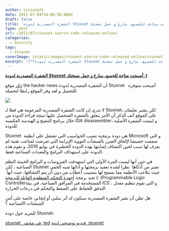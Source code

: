 ```yaml
---
author: visiongfx
date: 2011-07-04T14:08:50.000Z
draft: false
title: 'الشفرة المصدرية لدودة Stuxnet أصبحت متاحة للجميع، سارع و حمل نسختك :)'
type: post
url: /2011/07/stuxnet-source-code-released-online/
categories:
  - Security
tags:
  - Stuxnet
coverImage: /static/images/stuxnet-source-code-released-online/stuxnet-source-code.jpg
excerpt: "[**الشفرة المصدرية لدودة Stuxnet أصبحت متاحة للجميع، سارع و حمل نسختك\_:)**](https://www.it-scoop.com/2011/07/stuxnet-source-code-released-online)\n\n[ذكر](http://www.thehackernews.com/2011/07/stuxnet-source-code-released-online.html) موقع the hacker news أن الشفرة المصدرية لدودة Stuxnet \_\_أصبحت متوفرة للتحميل و لقد وفر الموقع رابطا لتحميله.\n\n\n\nلا ندري إن كانت الشفرة المصدرية المزعومة هي فعلا لـ Stuxnet، لكن"
---
```

[**الشفرة المصدرية لدودة Stuxnet أصبحت متاحة للجميع، سارع و حمل نسختك :)**](https://www.it-scoop.com/2011/07/stuxnet-source-code-released-online)

[ذكر](http://www.thehackernews.com/2011/07/stuxnet-source-code-released-online.html) موقع the hacker news أن الشفرة المصدرية لدودة Stuxnet   أصبحت متوفرة للتحميل و لقد وفر الموقع رابطا لتحميله.

![](/static/images/stuxnet-source-code-released-online/stuxnet-source-code.jpg)

لا ندري إن كانت الشفرة المصدرية المزعومة هي فعلا لـ Stuxnet، لكن يشير تعليقان على الموقع آنف الذكر أن الأمر يتعلق بالشفرة المتحصل عليها نتيجة قراءة الدودة من خلال برنامج التنقيح و الهندسة العكسية IDA disassembler، و ليست الشفرة الأصلية للدودة.

Stuxnet  هي دودة برمجية تصيب الحواسيب التي تشتغل على أنظمة Microsoft و التي صممت خصيصا لإلحاق الضرر بالمنشآت النووية الإيرانية التي تعرضت لمتاعب تقنية لم يعرف لها سبب لحين اكتشاف إصابتها بهذه الدودة الخطيرة في يوليو 2010، و تقوم هذه الدودة على استهداف البرامج والمعدات الصناعية فقط.

في حين أنها ليست المرة الأولى التي استهدفت الفيروسات و البرامج الخبيثة النظم الصناعية ، لكن Stuxnet تعتبر من أذكاها  نظرا لشدة تعقيد برمجتها و أدائها شبه الخفي حيث تتلاعب الأنظمة مما يسمح لها بتسبيب أعطاب من دون أن يتم اكتشافها، حيث أنها  تعيد برمجة [أجهزة التحكم المنطقية القابلة للبرمجة](http://ar.wikipedia.org/wiki/%D8%AC%D9%87%D8%A7%D8%B2\_%D8%AA%D8%AD%D9%83%D9%85\_%D9%85%D9%86%D8%B7%D9%82%D9%8A\_%D9%82%D8%A7%D8%A8%D9%84\_%D9%84%D9%84%D8%A8%D8%B1%D9%85%D8%AC%D8%A9) (: (Programmable Logic Controllerالمستخدمة في المرافق الصناعية. في بيئة ICS ، و التي تقوم تنظيم معدل التدفق للحفاظ على الضغط والتحكم في درجات الحرارة

هل تظن أن نشر الشفرة المصدرية سيكون له أثر سلبي أو إيجابي خاصة على أمن المنشئات االصناعية ؟

للمزيد حول دودة Stuxnet:

[stuxnet  في مؤتمر  ted](http://blog.ted.com/2011/03/29/cracking-stuxnet-a-21st-century-cyber-weapon-ralph-langner-on-ted-com/) [فيديو توضيحي لبنية  stuxnet](http://vimeo.com/groups/Visualization/videos/25118844)
